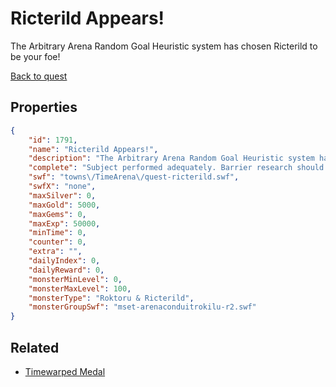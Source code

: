 # Ricterild Appears!

The Arbitrary Arena Random Goal Heuristic system has chosen Ricterild to be your foe!

[Back to quest](../quests.md)

## Properties

```json
{
    "id": 1791,
    "name": "Ricterild Appears!",
    "description": "The Arbitrary Arena Random Goal Heuristic system has chosen Ricterild to be your foe!",
    "complete": "Subject performed adequately. Barrier research should continue.",
    "swf": "towns\/TimeArena\/quest-ricterild.swf",
    "swfX": "none",
    "maxSilver": 0,
    "maxGold": 5000,
    "maxGems": 0,
    "maxExp": 50000,
    "minTime": 0,
    "counter": 0,
    "extra": "",
    "dailyIndex": 0,
    "dailyReward": 0,
    "monsterMinLevel": 0,
    "monsterMaxLevel": 100,
    "monsterType": "Roktoru & Ricterild",
    "monsterGroupSwf": "mset-arenaconduitrokilu-r2.swf"
}
```

## Related

- [Timewarped Medal](../items/18514-timewarped-medal.md)

